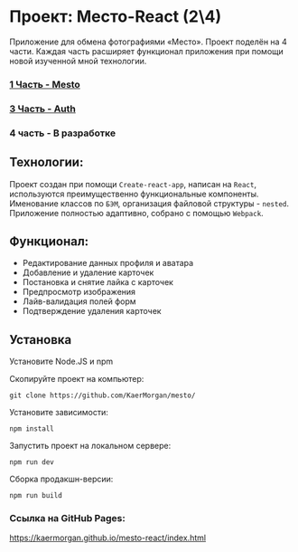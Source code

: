 # Проект: Место-React (2\4)

Приложение для обмена фотографиями «Место».
Проект поделён на 4 части. Каждая часть расширяет функционал приложения при помощи новой изученной мной технологии.

### [1 Часть - Mesto](https://github.com/KaerMorgan/mesto/)

### [3 Часть - Auth](https://github.com/KaerMorgan/react-mesto-auth/)

### 4 часть - В разработке

## Технологии:

Проект создан при помощи `Create-react-app`, написан на `React`, используются преимущественно функциональные компоненты.
Именование классов по `БЭМ`, организация файловой структуры - `nested`.
Приложение полностью адаптивно, собрано с помощью `Webpack`.

## Функционал:

- Редактирование данных профиля и аватара
- Добавление и удаление карточек
- Постановка и снятие лайка с карточек
- Предпросмотр изображения
- Лайв-валидация полей форм
- Подтверждение удаления карточек

## Установка

Установите Node.JS и npm

Скопируйте проект на компьютер:

```
git clone https://github.com/KaerMorgan/mesto/
```

Установите зависимости:

```
npm install
```

Запустить проект на локальном сервере:

```
npm run dev
```

Сборка продакшн-версии:

```
npm run build
```

### Ссылка на GitHub Pages:

https://kaermorgan.github.io/mesto-react/index.html
